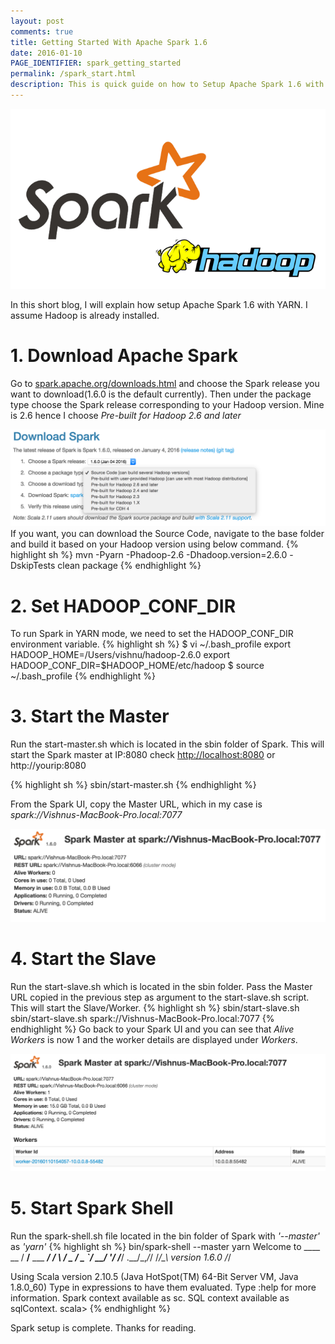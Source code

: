 ```yaml
---
layout: post
comments: true
title: Getting Started With Apache Spark 1.6
date: 2016-01-10
PAGE_IDENTIFIER: spark_getting_started
permalink: /spark_start.html
description: This is quick guide on how to Setup Apache Spark 1.6 with YARN.
---
```

<div class="col three">
	<img class="col three" src="/img/spark_start/heading.png">
</div>

In this short blog, I will explain how setup Apache Spark 1.6 with YARN. I assume Hadoop is already installed.

# 1. Download Apache Spark
Go to [spark.apache.org/downloads.html](http://spark.apache.org/downloads.html) and choose the Spark release you want to download(1.6.0 is the default currently). Then under the package type choose the Spark release corresponding to your Hadoop version. Mine is 2.6 hence I choose *Pre-built for Hadoop 2.6 and later*
<div class="col three">
  <img class="col three" src="/img/spark_start/spark_download.png">
</div>
If you want, you can download the Source Code, navigate to the base folder and build it based on your Hadoop version using below command.
{% highlight sh %}
mvn -Pyarn -Phadoop-2.6 -Dhadoop.version=2.6.0 -DskipTests clean package
{% endhighlight %}

# 2. Set HADOOP_CONF_DIR
To run Spark in YARN mode, we need to set the HADOOP_CONF_DIR environment variable.
{% highlight sh %}
$ vi ~/.bash_profile
export HADOOP_HOME=/Users/vishnu/hadoop-2.6.0
export HADOOP_CONF_DIR=$HADOOP_HOME/etc/hadoop
$ source ~/.bash_profile
{% endhighlight %}


# 3. Start the Master
Run the start-master.sh which is located in the sbin folder of Spark. This will start the Spark master at IP:8080
check [http://localhost:8080](http://localhost:8080) or http://yourip:8080

{% highlight sh %}
sbin/start-master.sh
{% endhighlight %}

From the Spark UI, copy the Master URL, which in my case is *spark://Vishnus-MacBook-Pro.local:7077*
<div class="col three">
  <img class="col three" src="/img/spark_start/spark_master.png">
</div>

# 4. Start the Slave
Run the start-slave.sh which is located in the sbin folder. Pass the Master URL copied in the previous step as argument to the start-slave.sh script. This will start the Slave/Worker. 
{% highlight sh %}
sbin/start-slave.sh sbin/start-slave.sh spark://Vishnus-MacBook-Pro.local:7077
{% endhighlight %}
Go back to your Spark UI and you can see that *Alive Workers* is now 1 and the worker details are displayed under *Workers*.
<div class="col three">
  <img class="col three" src="/img/spark_start/spark_slave.png">
</div>

# 5. Start Spark Shell
Run the spark-shell.sh file located in the bin folder of Spark with *'--master'* as *'yarn'*
{% highlight sh %}
bin/spark-shell --master yarn
Welcome to
      ____              __
     / __/__  ___ _____/ /__
    _\ \/ _ \/ _ `/ __/  '_/
   /___/ .__/\_,_/_/ /_/\_\   version 1.6.0
      /_/

Using Scala version 2.10.5 (Java HotSpot(TM) 64-Bit Server VM, Java 1.8.0_60)
Type in expressions to have them evaluated.
Type :help for more information.
Spark context available as sc.
SQL context available as sqlContext.
scala>
{% endhighlight %}

Spark setup is complete. Thanks for reading.

